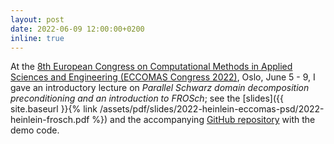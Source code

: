 ```yaml
---
layout: post
date: 2022-06-09 12:00:00+0200
inline: true
---
```


At the [8th European Congress on Computational Methods in Applied Sciences and Engineering (ECCOMAS Congress 2022)](https://www.eccomas2022.org/frontal/), Oslo, June 5 - 9, I gave an introductory lecture on *Parallel Schwarz domain decomposition preconditioning and an introduction to FROSch*; see the [slides]({{ site.baseurl }}{% link /assets/pdf/slides/2022-heinlein-eccomas-psd/2022-heinlein-frosch.pdf %}) and the accompanying [GitHub repository](https://github.com/searhein/frosch-demo) with the demo code.
